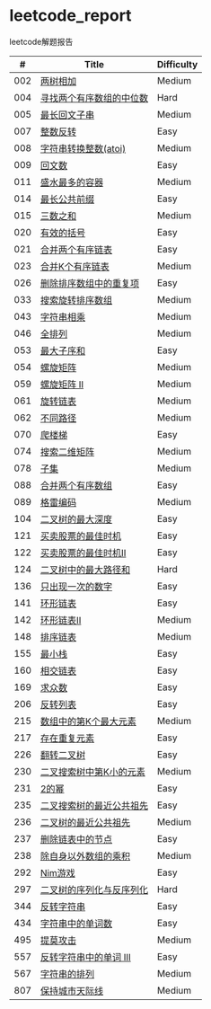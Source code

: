 # leetcode_report

leetcode解题报告

| # |Title|Difficulty|
|---|---|---|
|002|[两树相加](./src/002/README.md)|Medium|
|004|[寻找两个有序数组的中位数](./src/004/README.md)|Hard|
|005|[最长回文子串](./src/005/README.md)|Medium|
|007|[整数反转](./src/007/README.md)|Easy|
|008|[字符串转换整数(atoi)](./src/008/README.md)|Medium|
|009|[回文数](./src/009/README.md)|Easy|
|011|[盛水最多的容器](./src/011/README.md)|Medium|
|014|[最长公共前缀](./src/014/README.md)|Easy|
|015|[三数之和](./src/015/README.md)|Medium|
|020|[有效的括号](./src/020/README.md)|Easy|
|021|[合并两个有序链表](./src/021/README.md)|Easy|
|023|[合并K个有序链表](./src/023/README.md)|Medium|
|026|[删除排序数组中的重复项](./src/026/README.md)|Easy|
|033|[搜索旋转排序数组](./src/033/README.md)|Medium|
|043|[字符串相乘](./src/043/README.md)|Medium|
|046|[全排列](./src/046/README.md)|Medium|
|053|[最大子序和](./src/053/README.md)|Easy|
|054|[螺旋矩阵](./src/054/README.md)|Medium|
|059|[螺旋矩阵 II](./src/059/README.md)|Medium|
|061|[旋转链表](./src/061/README.md)|Medium|
|062|[不同路径](./src/062/README.md)|Medium|
|070|[爬楼梯](./src/070/README.md)|Easy|
|074|[搜索二维矩阵](./src/074/README.md)|Medium|
|078|[子集](./src/078/README.md)|Medium|
|088|[合并两个有序数组](./src/088/README.md)|Easy|
|089|[格雷编码](./src/089/README.md)|Medium|
|104|[二叉树的最大深度](./src/104/README.md)|Easy|
|121|[买卖股票的最佳时机](./src/121/README.md)|Easy|
|122|[买卖股票的最佳时机II](./src/122/README.md)|Easy|
|124|[二叉树中的最大路径和](./src/124/README.md)|Hard|
|136|[只出现一次的数字](./src/136/README.md)|Easy|
|141|[环形链表](./src/141/README.md)|Easy|
|142|[环形链表II](./src/142/README.md)|Medium|
|148|[排序链表](./src/148/README.md)|Medium|
|155|[最小栈](./src/155/README.md)|Easy|
|160|[相交链表](./src/160/README.md)|Easy|
|169|[求众数](./src/169/README.md)|Easy|
|206|[反转列表](./src/206/README.md)|Easy|
|215|[数组中的第K个最大元素](./src/215/README.md)|Medium|
|217|[存在重复元素](./src/217/README.md)|Easy|
|226|[翻转二叉树](./src/226/README.md)|Easy|
|230|[二叉搜索树中第K小的元素](./src/230/README.md)|Medium|
|231|[2的幂](./src/231/README.md)|Easy|
|235|[二叉搜索树的最近公共祖先](./src/235/README.md)|Easy|
|236|[二叉树的最近公共祖先](./src/236/README.md)|Medium|
|237|[删除链表中的节点](./src/237/README.md)|Easy|
|238|[除自身以外数组的乘积](./src/238/README.md)|Medium|
|292|[Nim游戏](./src/292/README.md)|Easy|
|297|[二叉树的序列化与反序列化](./src/297/README.md)|Hard|
|344|[反转字符串](./src/344/README.md)|Easy|
|434|[字符串中的单词数](./src/434/README.md)|Easy|
|495|[提莫攻击](./src/495/README.md)|Medium|
|557|[反转字符串中的单词 III](./src/557/README.md)|Easy|
|567|[字符串的排列](./src/567/README.md)|Medium|
|807|[保持城市天际线](./src/807/README.md)|Medium|
